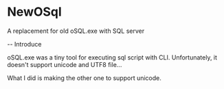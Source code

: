 # NewOSql
A replacement for old oSQL.exe with SQL server

-- Introduce

oSQL.exe was a tiny tool for executing sql script with CLI. Unfortunately, it doesn't support unicode and UTF8 file...

What I did is making the other one to support unicode.
